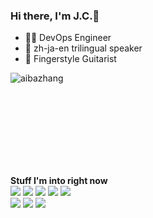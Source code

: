 ### Hi there, I'm J.C.👋

<!--
**aibazhang/aibazhang** is a ✨ _special_ ✨ repository because its `README.md` (this file) appears on your GitHub profile.

Here are some ideas to get you started:

- 🔭 I’m currently working on ...
- 🌱 I’m currently learning ...
- 👯 I’m looking to collaborate on ...
- 🤔 I’m looking for help with ...
- 💬 Ask me about ...
- 📫 How to reach me: ...
- 😄 Pronouns: ...
- ⚡ Fun fact: ...

-->
- 🧑‍💻 DevOps Engineer
- 💬 zh-ja-en trilingual speaker
- 🎸 Fingerstyle Guitarist

<p align="left">
<img align="left" src="https://github-readme-stats.vercel.app/api/top-langs/?username=aibazhang&layout=compact&hide=CSS,Less,SCSS,Stylus,html,Pug,Dockerfile" alt="aibazhang" />
  <br/><br/><br/><br/><br/><br/><br/>
</p>

<br/>

<p align='left'>
  <b>Stuff I'm into right now</b><br/>
  <img src="https://img.shields.io/badge/Docker-2CA5E0?style=for-the-badge&logo=docker&logoColor=white" />
  <img src="https://img.shields.io/badge/kubernetes-%23326ce5.svg?style=for-the-badge&logo=kubernetes&logoColor=white" />
  <img src="https://img.shields.io/badge/Terraform-7B42BC?style=for-the-badge&logo=terraform&logoColor=white" />
  <img src="https://img.shields.io/badge/Airflow-017CEE?style=for-the-badge&logo=Apache%20Airflow&logoColor=white" />
  <img src="https://img.shields.io/badge/dbt-FF694B?style=for-the-badge&logo=dbt&logoColor=white" />
  <br/>
  <img src="https://img.shields.io/badge/GitHub_Actions-2088FF?style=for-the-badge&logo=github-actions&logoColor=white" />
  <img src="https://img.shields.io/badge/Amazon_AWS-FF9900?style=for-the-badge&logo=amazonaws&logoColor=white" />
  <img src=https://img.shields.io/badge/Google_Cloud-4285F4?style=for-the-badge&logo=google-cloud&logoColor=white />
</p>
